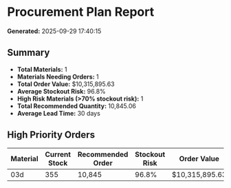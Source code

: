 # Procurement Plan Report

**Generated:** 2025-09-29 17:40:15

## Summary

- **Total Materials:** 1
- **Materials Needing Orders:** 1
- **Total Order Value:** $10,315,895.63
- **Average Stockout Risk:** 96.8%
- **High Risk Materials (>70% stockout risk):** 1
- **Total Recommended Quantity:** 10,845.06
- **Average Lead Time:** 30 days

## High Priority Orders

| Material | Current Stock | Recommended Order | Stockout Risk | Order Value |
|----------|---------------|-------------------|---------------|-------------|
| 03d | 355 | 10,845 | 96.8% | $10,315,895.63 |

